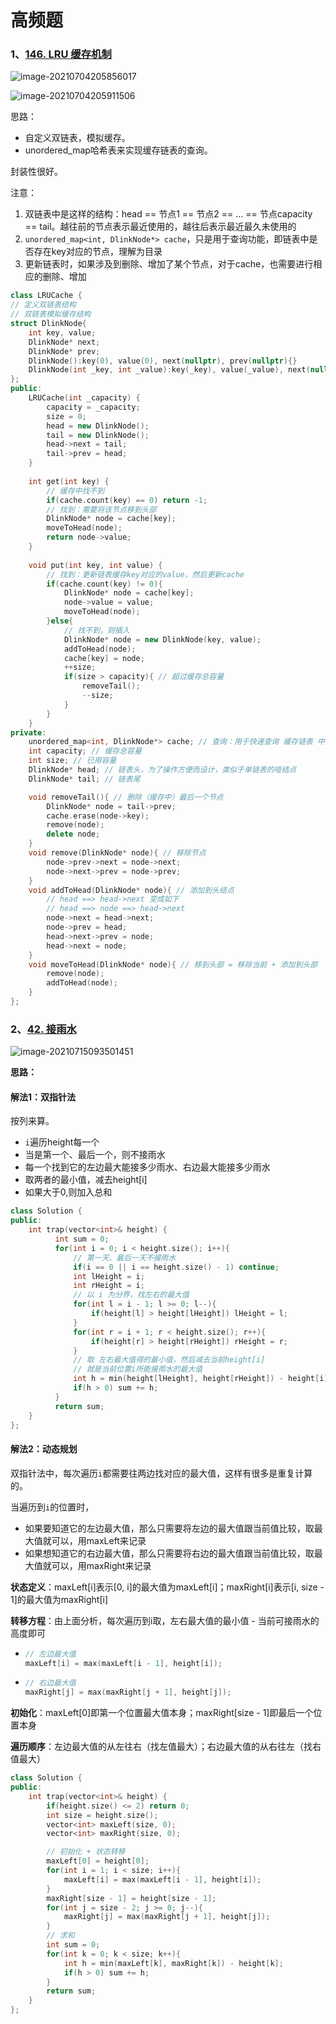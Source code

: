 # 高频题

### 1、[146. LRU 缓存机制](https://leetcode-cn.com/problems/lru-cache/)

![image-20210704205856017](C:\Users\lqh\AppData\Roaming\Typora\typora-user-images\image-20210704205856017.png)

![image-20210704205911506](C:\Users\lqh\AppData\Roaming\Typora\typora-user-images\image-20210704205911506.png)

思路：

- 自定义双链表，模拟缓存。
- unordered_map哈希表来实现缓存链表的查询。

封装性很好。

注意：

1. 双链表中是这样的结构：head == 节点1 == 节点2 == ... == 节点capacity == tail。越往前的节点表示最近使用的，越往后表示最近最久未使用的
2. `unordered_map<int, DlinkNode*> cache`，只是用于查询功能，即链表中是否存在key对应的节点，理解为目录
3. 更新链表时，如果涉及到删除、增加了某个节点，对于cache，也需要进行相应的删除、增加

```c++
class LRUCache {
// 定义双链表结构
// 双链表模拟缓存结构
struct DlinkNode{
    int key, value;
    DlinkNode* next;
    DlinkNode* prev;
    DlinkNode():key(0), value(0), next(nullptr), prev(nullptr){}
    DlinkNode(int _key, int _value):key(_key), value(_value), next(nullptr), prev(nullptr){}
};
public:
    LRUCache(int _capacity) {
        capacity = _capacity;
        size = 0;
        head = new DlinkNode();
        tail = new DlinkNode();
        head->next = tail;
        tail->prev = head;
    }
    
    int get(int key) {
        // 缓存中找不到
        if(cache.count(key) == 0) return -1;
        // 找到：需要将该节点移到头部
        DlinkNode* node = cache[key];
        moveToHead(node);
        return node->value;
    }
    
    void put(int key, int value) {
        // 找到：更新链表缓存key对应的value，然后更新cache 
        if(cache.count(key) != 0){
            DlinkNode* node = cache[key];
            node->value = value;
            moveToHead(node);
        }else{
            // 找不到，则插入
            DlinkNode* node = new DlinkNode(key, value);
            addToHead(node);
            cache[key] = node;
            ++size;
            if(size > capacity){ // 超过缓存总容量
                removeTail();
                --size;
            }
        }
    }
private:
    unordered_map<int, DlinkNode*> cache; // 查询：用于快速查询 缓存链表 中是否存在该节点
    int capacity; // 缓存总容量
    int size; // 已用容量
    DlinkNode* head; // 链表头，为了操作方便而设计，类似于单链表的哑结点
    DlinkNode* tail; // 链表尾

    void removeTail(){ // 删除（缓存中）最后一个节点
        DlinkNode* node = tail->prev;
        cache.erase(node->key);
        remove(node);
        delete node;
    }
    void remove(DlinkNode* node){ // 移除节点
        node->prev->next = node->next;
        node->next->prev = node->prev;
    }
    void addToHead(DlinkNode* node){ // 添加到头结点
        // head ==> head->next 变成如下
        // head ==> node ==> head->next
        node->next = head->next;
        node->prev = head;
        head->next->prev = node;
        head->next = node;
    }
    void moveToHead(DlinkNode* node){ // 移到头部 = 移除当前 + 添加到头部
        remove(node);
        addToHead(node);
    }    
};
```



### 2、[42. 接雨水](https://leetcode-cn.com/problems/trapping-rain-water/)

![image-20210715093501451](面试高频题.assets/image-20210715093501451.png)

**思路：**

#### 解法1：双指针法

按列来算。

- `i`遍历height每一个
- 当是第一个、最后一个，则不接雨水
- 每一个找到它的左边最大能接多少雨水、右边最大能接多少雨水
- 取两者的最小值，减去height[i]
- 如果大于0,则加入总和

```c++
class Solution {
public:
    int trap(vector<int>& height) {
          int sum = 0;
          for(int i = 0; i < height.size(); i++){
              // 第一天、最后一天不接雨水
              if(i == 0 || i == height.size() - 1) continue;
              int lHeight = i;
              int rHeight = i;
              // 以 i 为分界，找左右的最大值
              for(int l = i - 1; l >= 0; l--){
                  if(height[l] > height[lHeight]) lHeight = l;
              }
              for(int r = i + 1; r < height.size(); r++){
                  if(height[r] > height[rHeight]) rHeight = r;
              }
              // 取 左右最大值得的最小值，然后减去当前height[i]
              // 就是当前位置i所能接雨水的最大值
              int h = min(height[lHeight], height[rHeight]) - height[i];
              if(h > 0) sum += h;
          } 
          return sum;
    }
};
```

#### 解法2：动态规划

双指针法中，每次遍历`i`都需要往两边找对应的最大值，这样有很多是重复计算的。

当遍历到`i`的位置时，

- 如果要知道它的左边最大值，那么只需要将左边的最大值跟当前值比较，取最大值就可以，用maxLeft来记录
- 如果想知道它的右边最大值，那么只需要将右边的最大值跟当前值比较，取最大值就可以，用maxRight来记录

**状态定义**：maxLeft[i]表示[0, i]的最大值为maxLeft[i]；maxRight[i]表示[i, size - 1]的最大值为maxRight[i]

**转移方程**：由上面分析，每次遍历到i取，左右最大值的最小值 - 当前可接雨水的高度即可

- ```c++
  // 左边最大值
  maxLeft[i] = max(maxLeft[i - 1], height[i]);
  ```

- ```c++
  // 右边最大值
  maxRight[j] = max(maxRight[j + 1], height[j]);
  ```



**初始化**：maxLeft[0]即第一个位置最大值本身；maxRight[size - 1]即最后一个位置本身

**遍历顺序**：左边最大值的从左往右（找左值最大）；右边最大值的从右往左（找右值最大）

```c++
class Solution {
public:
    int trap(vector<int>& height) {
        if(height.size() <= 2) return 0;
        int size = height.size();
        vector<int> maxLeft(size, 0);
        vector<int> maxRight(size, 0);

        // 初始化 + 状态转移
        maxLeft[0] = height[0];
        for(int i = 1; i < size; i++){
            maxLeft[i] = max(maxLeft[i - 1], height[i]);
        }
        maxRight[size - 1] = height[size - 1];
        for(int j = size - 2; j >= 0; j--){
            maxRight[j] = max(maxRight[j + 1], height[j]);
        }
        // 求和
        int sum = 0;
        for(int k = 0; k < size; k++){
            int h = min(maxLeft[k], maxRight[k]) - height[k];
            if(h > 0) sum += h;
        }
        return sum;
    }
};
```

